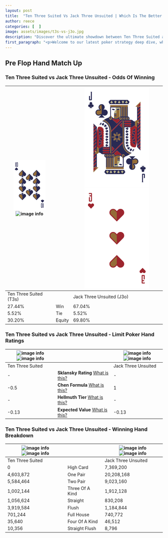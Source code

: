 ```yaml
---
layout: post
title:  "Ten Three Suited Vs Jack Three Unsuited | Which Is The Better Hand In Poker? A Complete Guide"
author: reece
categories: [  ]
image: assets/images/t3s-vs-j3o.jpg
description: "Discover the ultimate showdown between Ten Three Suited and Jack Three Unsuited in poker! Uncover the odds, strategies, and scenarios where one hand triumphs over the other. Get ready to up your poker game with this thrilling analysis."
first_paragraph: "<p>Welcome to our latest poker strategy deep dive, where we're pitting two distinct hands against each other in a high-stakes showdown: Ten Three Suited vs Jack Three Unsuited.</p><p>In the dynamic world of poker, every decision counts, and knowing which hand holds the upper hand is key to your success at the table.</p><p>In this article, we'll dissect these two hands, explore the scenarios where one dominates the other, and equip you with the knowledge to make strategic choices that can tip the odds in your favor.</p><p>Get ready to unravel the intriguing dynamics of these poker hands and elevate your game to new heights.</p>"
---
```




[comment]: # (sp0)

## Pre Flop Hand Match Up

<div class="table hand-ratings" markdown="1"> 



### Ten Three Suited vs Jack Three Unsuited - Odds Of Winning


    
| ![image info](assets/images/hand1/T.png) ![image info](assets/images/hand1/3s.png) |  | ![image info](assets/images/hand2/J.png) ![image info](assets/images/hand2/3o.png) |
| -------- | -------- | -------- |
| Ten Three Suited (T3s) |  | Jack Three Unsuited (J3o) |
| 27.44% | Win | 67.04% |
| 5.52% | Tie | 5.52% |
| 30.20% | Equity | 69.80% |




[comment]: # (sp1)



### Ten Three Suited vs Jack Three Unsuited - Limit Poker Hand Ratings


    
| ![image info](https://www.riverpairs.com/assets/images/hand1/T.png) ![image info](https://www.riverpairs.com/assets/images/hand1/3s.png) |  | ![image info](https://www.riverpairs.com/assets/images/hand2/J.png) ![image info](https://www.riverpairs.com/assets/images/hand2/3o.png) |
| -------- | -------- | -------- |
| Ten Three Suited |  | Jack Three Unsuited |
| - | **Sklansky Rating** [What is this?](/sklansky-rating-explained) | - |
| -0.5 | **Chen Formula** [What is this?](/chen-formula-explained) | 1 |
| - | **Hellmuth Tier** [What is this?](/Hellmuth-tier-explained) | - |
| -0.13 | **Expected Value** [What is this?](/expected-value-explained) | -0.13 |




[comment]: # (sp2)



### Ten Three Suited vs Jack Three Unsuited - Winning Hand Breakdown


    
| ![image info](https://www.riverpairs.com/assets/images/hand1/T.png) ![image info](https://www.riverpairs.com/assets/images/hand1/3s.png) |  | ![image info](https://www.riverpairs.com/assets/images/hand2/J.png) ![image info](https://www.riverpairs.com/assets/images/hand2/3o.png) |
| -------- | -------- | -------- |
| Ten Three Suited |  | Jack Three Unsuited |
| 0 | High Card | 7,369,200 |
| 4,603,872 | One Pair | 20,208,168 |
| 5,584,464 | Two Pair | 9,023,160 |
| 1,002,144 | Three Of A Kind | 1,912,128 |
| 1,056,624 | Straight | 830,208 |
| 3,919,584 | Flush | 1,184,844 |
| 701,244 | Full House | 740,772 |
| 35,640 | Four Of A Kind | 46,512 |
| 10,356 | Straight Flush | 8,796 |




[comment]: # (sp3)



</div>

[comment]: # (sp4)



[comment]: # (sp5)

